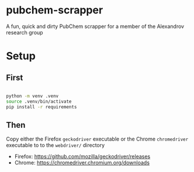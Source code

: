 # pubchem-scrapper
A fun, quick and dirty PubChem scrapper for a member of the Alexandrov research group


# Setup

## First
```bash

python -m venv .venv
source .venv/bin/activate
pip install -r requirements
```

## Then
Copy either the Firefox `geckodriver` executable or the Chrome `chromedriver` executable to  to the `webdriver/` directory
- Firefox: https://github.com/mozilla/geckodriver/releases
- Chrome: https://chromedriver.chromium.org/downloads
